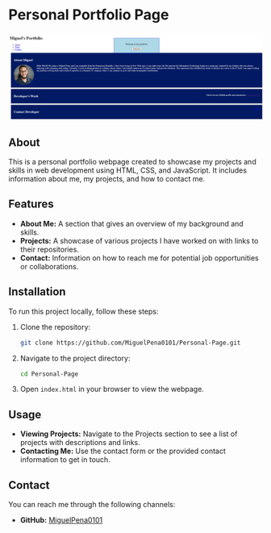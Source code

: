 # Personal Portfolio Page

![Portfolio Screenshot](assets/Images/website.png) <!-- Make sure to replace this with the actual path to your screenshot -->

## About

This is a personal portfolio webpage created to showcase my projects and skills in web development using HTML, CSS, and JavaScript. It includes information about me, my projects, and how to contact me.

## Features

- **About Me:** A section that gives an overview of my background and skills.
- **Projects:** A showcase of various projects I have worked on with links to their repositories.
- **Contact:** Information on how to reach me for potential job opportunities or collaborations.

## Installation

To run this project locally, follow these steps:

1. Clone the repository:
    ```bash
    git clone https://github.com/MiguelPena0101/Personal-Page.git
    ```
2. Navigate to the project directory:
    ```bash
    cd Personal-Page
    ```
3. Open `index.html` in your browser to view the webpage.

## Usage

- **Viewing Projects:** Navigate to the Projects section to see a list of projects with descriptions and links.
- **Contacting Me:** Use the contact form or the provided contact information to get in touch.

## Contact

You can reach me through the following channels:

- **GitHub:** [MiguelPena0101](https://github.com/MiguelPena0101)

